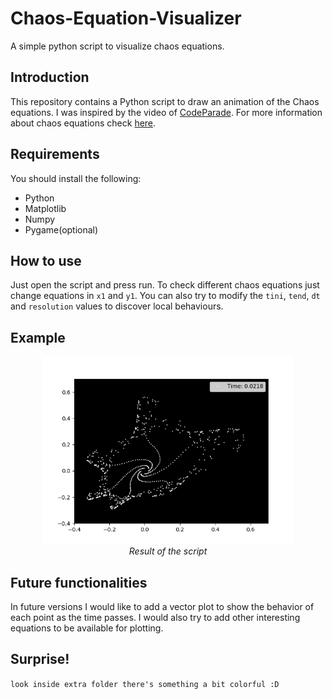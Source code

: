 # Chaos-Equation-Visualizer
A simple python script to visualize chaos equations.

## Introduction

This repository contains a Python script to draw an animation of the Chaos equations. I was inspired by the video of [CodeParade](https://www.youtube.com/watch?v=fDSIRXmnVvk). For more information about chaos equations check [here](https://en.wikipedia.org/wiki/Chaos_theory).

## Requirements
You should install the following:

* Python
* Matplotlib
* Numpy
* Pygame(optional)

## How to use
Just open the script and press run. To check different chaos equations just change equations in `x1` and `y1`. You can also try to modify the `tini`, `tend`, `dt` and `resolution` values to discover local behaviours.


## Example
<p align="center">
  <img src="Examples/ChaosEquation.gif"  alt="ChaosEquation.gif" width=400><br/>
  <i> Result of the script </i>
</p>


## Future functionalities
In future versions I would like to add a vector plot to show the behavior of each point as the time passes.
I would also try to add other interesting equations to be available for plotting.

## Surprise!
`look inside extra folder there's something a bit colorful :D`
